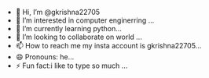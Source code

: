 - 👋 Hi, I’m @gkrishna22705
- 👀 I’m interested in computer enginerring ...
- 🌱 I’m currently learning python...
- 💞️ I’m looking to collaborate on world ...
- 📫 How to reach me my insta account is gkrishna22705...
- 😄 Pronouns: he...
- ⚡ Fun fact:i like to type so much ...

<!---
gkrishna22705/gkrishna22705 is a ✨ special ✨ repository because its `README.md` (this file) appears on your GitHub profile.
You can click the Preview link to take a look at your changes.
--->
